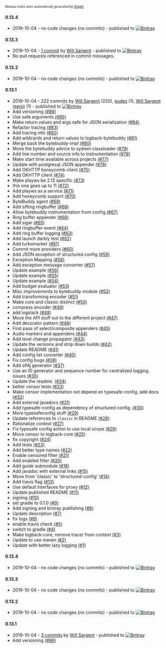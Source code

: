 <sup><sup>*Release notes were automatically generated by [Shipkit](http://shipkit.org/)*</sup></sup>

#### 0.13.4
 - 2019-10-04 - no code changes (no commits) - published to [![Bintray](https://img.shields.io/badge/Bintray-0.13.4-green.svg)](https://bintray.com/tersesystems/maven/terse-logback/0.13.4)

#### 0.13.3
 - 2019-10-04 - [1 commit](https://github.com/tersesystems/terse-logback/compare/v0.13.2...v0.13.3) by [Will Sargent](https://github.com/wsargent) - published to [![Bintray](https://img.shields.io/badge/Bintray-0.13.3-green.svg)](https://bintray.com/tersesystems/maven/terse-logback/0.13.3)
 - No pull requests referenced in commit messages.

#### 0.13.2
 - 2019-10-04 - no code changes (no commits) - published to [![Bintray](https://img.shields.io/badge/Bintray-0.13.2-green.svg)](https://bintray.com/tersesystems/maven/terse-logback/0.13.2)

#### 0.13.1
 - 2019-10-04 - 222 commits by [Will Sargent](https://github.com/wsargent) (220), [eudes](https://github.com/eudes) (1), [Will Sargent (eero)](https://github.com/will-sargent-eero) (1) - published to [![Bintray](https://img.shields.io/badge/Bintray-0.13.1-green.svg)](https://bintray.com/tersesystems/maven/terse-logback/0.13.1)
 - Add versioning [(#86)](https://github.com/tersesystems/terse-logback/pull/86)
 - Use safe arguments [(#85)](https://github.com/tersesystems/terse-logback/pull/85)
 - Make return values and args safe for JSON serialization [(#84)](https://github.com/tersesystems/terse-logback/pull/84)
 - Refactor tracing [(#83)](https://github.com/tersesystems/terse-logback/pull/83)
 - Add tracing info [(#82)](https://github.com/tersesystems/terse-logback/pull/82)
 - Add wildcards and return values to logback-bytebuddy [(#81)](https://github.com/tersesystems/terse-logback/pull/81)
 - Merge back the bytebuddy-impl [(#80)](https://github.com/tersesystems/terse-logback/pull/80)
 - Move the bytebuddy advice to system classloader [(#79)](https://github.com/tersesystems/terse-logback/pull/79)
 - Add line number and source info to instrumentation [(#78)](https://github.com/tersesystems/terse-logback/pull/78)
 - Make start time available across projects [(#77)](https://github.com/tersesystems/terse-logback/pull/77)
 - Update with postgresql JSON appender [(#76)](https://github.com/tersesystems/terse-logback/pull/76)
 - Add OKHTTP honeycomb client [(#75)](https://github.com/tersesystems/terse-logback/pull/75)
 - Add OKHTTP client [(#74)](https://github.com/tersesystems/terse-logback/pull/74)
 - Make playws be 2.12 specific [(#73)](https://github.com/tersesystems/terse-logback/pull/73)
 - this one goes up to 11 [(#72)](https://github.com/tersesystems/terse-logback/pull/72)
 - Add playws as a service [(#71)](https://github.com/tersesystems/terse-logback/pull/71)
 - Add honeycomb support [(#70)](https://github.com/tersesystems/terse-logback/pull/70)
 - ByteBuddy agent [(#69)](https://github.com/tersesystems/terse-logback/pull/69)
 - Add sifting ringbuffer [(#68)](https://github.com/tersesystems/terse-logback/pull/68)
 - Allow bytebuddy instrumentation from config [(#67)](https://github.com/tersesystems/terse-logback/pull/67)
 - Ring buffer appender [(#66)](https://github.com/tersesystems/terse-logback/pull/66)
 - Add sigar [(#65)](https://github.com/tersesystems/terse-logback/pull/65)
 - Add ringbuffer-event [(#64)](https://github.com/tersesystems/terse-logback/pull/64)
 - Add ring buffer logging [(#63)](https://github.com/tersesystems/terse-logback/pull/63)
 - Add launch darkly test [(#62)](https://github.com/tersesystems/terse-logback/pull/62)
 - Add turbomarker [(#61)](https://github.com/tersesystems/terse-logback/pull/61)
 - Commit more providers [(#60)](https://github.com/tersesystems/terse-logback/pull/60)
 - Add JSON exception of structured config [(#59)](https://github.com/tersesystems/terse-logback/pull/59)
 - Exception Mapping [(#58)](https://github.com/tersesystems/terse-logback/pull/58)
 - Add exception message converter [(#57)](https://github.com/tersesystems/terse-logback/pull/57)
 - Update example [(#56)](https://github.com/tersesystems/terse-logback/pull/56)
 - Update example [(#55)](https://github.com/tersesystems/terse-logback/pull/55)
 - Update example [(#54)](https://github.com/tersesystems/terse-logback/pull/54)
 - Add budget evaluator [(#53)](https://github.com/tersesystems/terse-logback/pull/53)
 - Misc improvements to bytebuddy module [(#52)](https://github.com/tersesystems/terse-logback/pull/52)
 - Add transforming encoder [(#51)](https://github.com/tersesystems/terse-logback/pull/51)
 - Make core and classic distinct [(#50)](https://github.com/tersesystems/terse-logback/pull/50)
 - compress encoder [(#49)](https://github.com/tersesystems/terse-logback/pull/49)
 - add logslack [(#48)](https://github.com/tersesystems/terse-logback/pull/48)
 - Move the API stuff out to the different project [(#47)](https://github.com/tersesystems/terse-logback/pull/47)
 - Add decorator pattern [(#46)](https://github.com/tersesystems/terse-logback/pull/46)
 - First pass of select/composite appenders [(#45)](https://github.com/tersesystems/terse-logback/pull/45)
 - Audio markers and appenders [(#44)](https://github.com/tersesystems/terse-logback/pull/44)
 - Add level change propagator [(#43)](https://github.com/tersesystems/terse-logback/pull/43)
 - Update the versions and strip down builds [(#42)](https://github.com/tersesystems/terse-logback/pull/42)
 - Update README [(#41)](https://github.com/tersesystems/terse-logback/pull/41)
 - Add config list converter [(#40)](https://github.com/tersesystems/terse-logback/pull/40)
 - Fix config bugs [(#38)](https://github.com/tersesystems/terse-logback/pull/38)
 - Add slf4j generator [(#37)](https://github.com/tersesystems/terse-logback/pull/37)
 - Use an ID generator and sequence number for centralized logging issues [(#35)](https://github.com/tersesystems/terse-logback/pull/35)
 - Update the readme. [(#34)](https://github.com/tersesystems/terse-logback/pull/34)
 - better censor tests [(#33)](https://github.com/tersesystems/terse-logback/pull/33)
 - Make censor implementation not depend on typesafe-config, add docs [(#32)](https://github.com/tersesystems/terse-logback/pull/32)
 - Add external javadocs  [(#31)](https://github.com/tersesystems/terse-logback/pull/31)
 - Add typesafe-config as dependency of structured config. [(#30)](https://github.com/tersesystems/terse-logback/pull/30)
 - More typesafeconfig stuff [(#29)](https://github.com/tersesystems/terse-logback/pull/29)
 - Update references to `classic` in README [(#28)](https://github.com/tersesystems/terse-logback/pull/28)
 -  Rationalize context   [(#27)](https://github.com/tersesystems/terse-logback/pull/27)
 - Fix typesafe config action to use local scope [(#26)](https://github.com/tersesystems/terse-logback/pull/26)
 - Move censor to logback-core [(#25)](https://github.com/tersesystems/terse-logback/pull/25)
 - fix copyright [(#24)](https://github.com/tersesystems/terse-logback/pull/24)
 - Add tests [(#23)](https://github.com/tersesystems/terse-logback/pull/23)
 - Add better type names [(#22)](https://github.com/tersesystems/terse-logback/pull/22)
 - Enable censored filter [(#21)](https://github.com/tersesystems/terse-logback/pull/21)
 - Add enabled filter [(#20)](https://github.com/tersesystems/terse-logback/pull/20)
 - Add guide submodule [(#16)](https://github.com/tersesystems/terse-logback/pull/16)
 - Add javadoc with external links [(#15)](https://github.com/tersesystems/terse-logback/pull/15)
 - Move from 'classic' to 'structured-config' [(#14)](https://github.com/tersesystems/terse-logback/pull/14)
 - Add travis flag [(#13)](https://github.com/tersesystems/terse-logback/pull/13)
 - Use default interfaces for proxy [(#12)](https://github.com/tersesystems/terse-logback/pull/12)
 - Update published README [(#11)](https://github.com/tersesystems/terse-logback/pull/11)
 - signing [(#10)](https://github.com/tersesystems/terse-logback/pull/10)
 - set gradle to 0.1.0 [(#9)](https://github.com/tersesystems/terse-logback/pull/9)
 - Add signing and bintray publishing [(#8)](https://github.com/tersesystems/terse-logback/pull/8)
 - Update description [(#7)](https://github.com/tersesystems/terse-logback/pull/7)
 - fix logs [(#6)](https://github.com/tersesystems/terse-logback/pull/6)
 - enable travis check [(#5)](https://github.com/tersesystems/terse-logback/pull/5)
 - switch to gradle [(#4)](https://github.com/tersesystems/terse-logback/pull/4)
 - Make logback-core, remove tracer from context [(#3)](https://github.com/tersesystems/terse-logback/pull/3)
 - Update to use maven [(#2)](https://github.com/tersesystems/terse-logback/pull/2)
 - Update with better lazy logging [(#1)](https://github.com/tersesystems/terse-logback/pull/1)

#### 0.13.4
 - 2019-10-04 - no code changes (no commits) - published to [![Bintray](https://img.shields.io/badge/Bintray-0.13.4-green.svg)](https://bintray.com/tersesystems/maven/terse-logback/0.13.4)

#### 0.13.3
 - 2019-10-04 - no code changes (no commits) - published to [![Bintray](https://img.shields.io/badge/Bintray-0.13.3-green.svg)](https://bintray.com/tersesystems/maven/terse-logback/0.13.3)

#### 0.13.2
 - 2019-10-04 - no code changes (no commits) - published to [![Bintray](https://img.shields.io/badge/Bintray-0.13.2-green.svg)](https://bintray.com/tersesystems/maven/terse-logback/0.13.2)

#### 0.13.1
 - 2019-10-04 - [3 commits](https://github.com/tersesystems/terse-logback/compare/v0.13.0...v0.13.1) by [Will Sargent](https://github.com/wsargent) - published to [![Bintray](https://img.shields.io/badge/Bintray-0.13.1-green.svg)](https://bintray.com/tersesystems/maven/terse-logback/0.13.1)
 - Add versioning [(#86)](https://github.com/tersesystems/terse-logback/pull/86)

